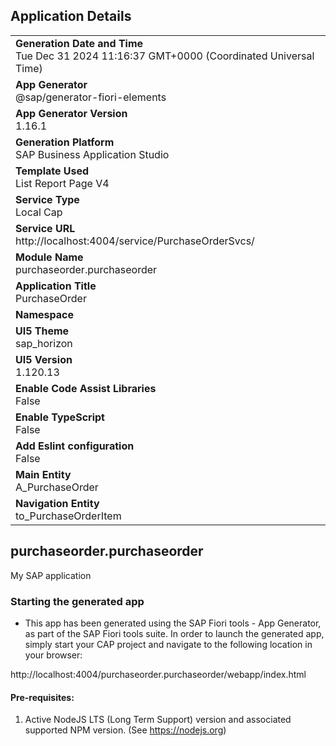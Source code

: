 ## Application Details
|               |
| ------------- |
|**Generation Date and Time**<br>Tue Dec 31 2024 11:16:37 GMT+0000 (Coordinated Universal Time)|
|**App Generator**<br>@sap/generator-fiori-elements|
|**App Generator Version**<br>1.16.1|
|**Generation Platform**<br>SAP Business Application Studio|
|**Template Used**<br>List Report Page V4|
|**Service Type**<br>Local Cap|
|**Service URL**<br>http://localhost:4004/service/PurchaseOrderSvcs/|
|**Module Name**<br>purchaseorder.purchaseorder|
|**Application Title**<br>PurchaseOrder|
|**Namespace**<br>|
|**UI5 Theme**<br>sap_horizon|
|**UI5 Version**<br>1.120.13|
|**Enable Code Assist Libraries**<br>False|
|**Enable TypeScript**<br>False|
|**Add Eslint configuration**<br>False|
|**Main Entity**<br>A_PurchaseOrder|
|**Navigation Entity**<br>to_PurchaseOrderItem|

## purchaseorder.purchaseorder

My SAP application

### Starting the generated app

-   This app has been generated using the SAP Fiori tools - App Generator, as part of the SAP Fiori tools suite.  In order to launch the generated app, simply start your CAP project and navigate to the following location in your browser:

http://localhost:4004/purchaseorder.purchaseorder/webapp/index.html

#### Pre-requisites:

1. Active NodeJS LTS (Long Term Support) version and associated supported NPM version.  (See https://nodejs.org)


